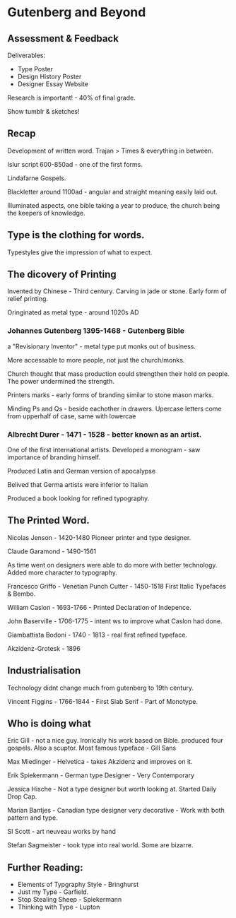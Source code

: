 # Gutenberg and Beyond

## Assessment & Feedback

Deliverables:

- Type Poster 
- Design History Poster
- Designer Essay Website

Research is important! - 40% of final grade. 

Show tumblr & sketches! 

## Recap

Development of written word. Trajan > Times & everything in between. 

Islur script 600-850ad - one of the first forms. 

Lindafarne Gospels. 

Blackletter around 1100ad - angular and straight meaning easily laid out. 

Illuminated aspects, one bible taking a year to produce, the church being the keepers of knowledge. 

## Type is the clothing for words. 

Typestyles give the impression of what to expect. 

## The dicovery of Printing

Invented by Chinese - Third century. Carving in jade or stone. Early form of relief printing. 

Oringinated as metal type - around 1020s AD

### Johannes Gutenberg 1395-1468 - Gutenberg Bible

a "Revisionary Inventor" - metal type put monks out of business. 

More accessable to more people, not just the church/monks. 

Church thought that mass production could strengthen their hold on people. The power undermined the strength. 

Printers marks - early forms of branding similar to stone mason marks. 

Minding Ps and Qs - beside eachother in drawers.
Upercase letters come from upperhalf of case, same with lowercae

### Albrecht Durer - 1471 - 1528 - better known as an artist. 

One of the first international artists. Developed a monogram - saw importance of branding himself. 

Produced Latin and German version of apocalypse

Belived that Germa artists were inferior to Italian

Produced a book looking for refined typography. 

## The Printed Word.

Nicolas Jenson - 1420-1480 Pioneer printer and type designer. 

Claude Garamond - 1490-1561

As time went on designers were able to do more with better technology. Added more character to typography. 

Francesco Griffo - Venetian Punch Cutter - 1450-1518 First Italic Typefaces & Bembo. 

William Caslon - 1693-1766 - Printed Declaration of Indepence. 

John Baserville - 1706-1775 - intent ws to improve what Caslon had done. 

Giambattista Bodoni - 1740 - 1813 - real first refined typeface. 

Akzidenz-Grotesk - 1896

## Industrialisation

Technology didnt change much from gutenberg to 19th century.

Vincent Figgins - 1766-1844 - First Slab Serif - Part of Monotype. 

## Who is doing what 

Eric Gill - not a nice guy. Ironically his work based on Bible. produced four gospels. 
Also a scuptor. Most famous typeface - Gill Sans 

Max Miedinger - Helvetica - takes Akzidenz and improves on it. 

Erik Spiekermann - German type Designer - Very Contemporary 

Jessica Hische - Not a type designer but worth looking at. Started Daily Drop Cap.

Marian Bantjes - Canadian type designer very decorative - Work with both pattern and type. 

SI Scott - art neuveau works by hand 

Stefan Sagmeister - took type into real world. Some are bizarre. 

## Further Reading: 

- Elements of Typgraphy Style - Bringhurst
- Just my Type - Garfield. 
- Stop Stealing Sheep - Spiekermann
- Thinking with Type - Lupton







